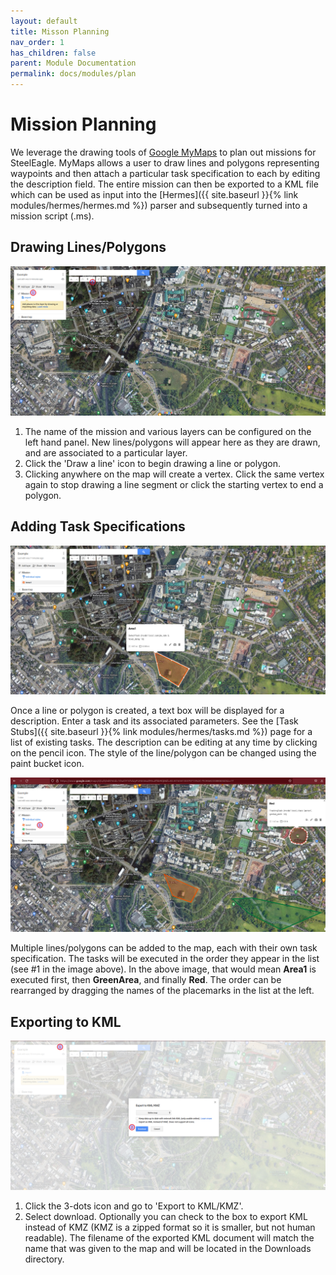 ```yaml
---
layout: default
title: Misson Planning
nav_order: 1
has_children: false
parent: Module Documentation
permalink: docs/modules/plan
---
```


# Mission Planning

We leverage the drawing tools of [Google MyMaps](https://www.google.com/maps/about/mymaps/) to plan out missions for SteelEagle. MyMaps allows a user to draw lines and polygons representing waypoints and then attach a particular task specification to each by editing the description field. The entire mission can then be exported to a KML file which can be used as input into the [Hermes]({{ site.baseurl }}{% link modules/hermes/hermes.md %}) parser and subsequently turned into a mission script (.ms).

## Drawing Lines/Polygons

![Drawing!](images/mymaps1.png)

1. The name of the mission and various layers can be configured on the left hand panel. New lines/polygons will appear here as they are drawn, and are associated to a particular layer.
2. Click the 'Draw a line' icon to begin drawing a line or polygon.
3. Clicking anywhere on the map will create a vertex. Click the same vertex again to stop drawing a line segment or click the starting vertex to end a polygon.

## Adding Task Specifications

![Drawing!](images/mymaps2.png)

Once a line or polygon is created, a text box will be displayed for a description. Enter a task and its associated parameters. See the [Task Stubs]({{ site.baseurl }}{% link modules/hermes/tasks.md %}) page for a list of existing tasks. The description can be editing at any time by clicking on the pencil icon. The style of the line/polygon can be changed using the paint bucket icon.

![Drawing!](images/mymaps4.png)

Multiple lines/polygons can be added to the map, each with their own task specification. The tasks will be executed in the order they appear in the list (see #1 in the image above). In the above image, that would mean **Area1** is executed first, then **GreenArea**, and finally **Red**. The order can be rearranged by dragging the names of the placemarks in the list at the left.

## Exporting to KML

![Drawing!](images/mymaps3.png)

1. Click the 3-dots icon and go to 'Export to KML/KMZ'.
2. Select download. Optionally you can check to the box to export KML instead of KMZ (KMZ is a zipped format so it is smaller, but not human readable). The filename of the exported KML document will match the name that was given to the map and will be located in the Downloads directory.
